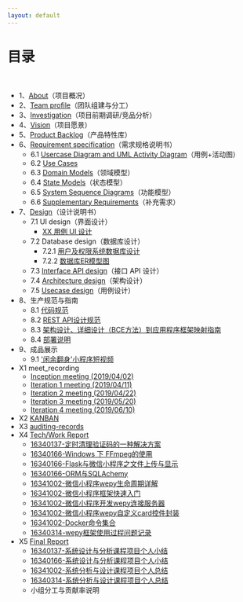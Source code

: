 ```yaml
---
layout: default
---
```

# [](#TOC)目录

&nbsp;&nbsp; 

* 1、[About](01-about)（项目概况）
* 2、[Team profile](02-team-profile)（团队组建与分工）
* 3、[Investigation](03-investigation)（项目前期调研/竞品分析）
* 4、[Vision](04-vision)（项目愿景）
* 5、[Product Backlog](05-product-backlog)（产品特性库）
* 6、[Requirement specification](06-requirements)（需求规格说明书）
    - 6.1 [Usercase Diagram and UML Activity Diagram](06-01-usecase-diagram-and-uml-activity-diagram)（用例+活动图）
    - 6.2 [Use Cases](06-02-use-cases)
    - 6.3 [Domain Models](06-03-domain-model)（领域模型）
    - 6.4 [State Models](06-04-state-model)（状态模型）
    - 6.5 [System Sequence Diagrams](06-05-system-sequence-diagram)（功能模型）
    - 6.6 [Supplementary Requirements](06-06-supplementary-requirements)（补充需求）
* 7、[Design](07-designs)（设计说明书）
    - 7.1 UI design（界面设计）
        - [XX 用例 UI 设计](07-01-01-XX-ui-design)
    - 7.2 Database design（数据库设计）
        - 7.2.1 [用户及权限系统数据库设计](07-02-01-database-design)
        - 7.2.2 [数据库ER模型图](07-02-02-database-er-model)
    - 7.3 [Interface API design](07-03-API)（接口 API 设计）
    - 7.4 [Architecture design](07-04-architecture-design)（架构设计）
    - 7.5 [Usecase design](07-05-usecase-design)（用例设计）
* 8、生产规范与指南
    - 8.1 [代码规范](08-01-code-qualification)
    - 8.2 [REST API设计规范](08-02-RESTful-api-design-standard)
    - 8.3 [架构设计、详细设计（BCE方法）到应用程序框架映射指南](08-03-framework-design-BCE-and-app-archit)
    - 8.4 [部署说明](08-04-deployment-doc)
* 9、成品展示
    - 9.1 ['闲余翻身'小程序短视频](09-demo-video)
* X1 meet_recording
    - [Inception meeting (2019/04/02)](meeting_records/meeting_1)
    - [Iteration 1 meeting (2019/04/11)](meeting_records/meeting_2)
    - [Iteration 2 meeting (2019/04/22)](https://shimo.im/docs/mdPkpKOl2JDSXqOy)
    - [Iteration 3 meeting (2019/05/20)](https://shimo.im/docs/lRKAWVRyOXWh8k8X)
    - [Iteration 4 meeting (2019/06/10)](https://shimo.im/docs/MEe32MwL1W7sLA2J)
* X2 [KANBAN](https://github.com/orgs/sysu-team1/projects)
* X3 [auditing-records](x3-auditing)
* X4 [Tech/Work Report](x4-techniques)
    - [16340137-定时清理验证码的一种解决方案](https://blog.csdn.net/Runner1st/article/details/93361274)
    - [16340166-Windows 下 FFmpeg的使用](https://blog.csdn.net/qq_36347365/article/details/93377000)
    - [16340166-Flask与微信小程序之文件上传与显示](https://blog.csdn.net/qq_36347365/article/details/93404639)
    - [16340166-ORM与SQLAchemy](https://blog.csdn.net/qq_36347365/article/details/93409925)
    - [16341002-微信小程序wepy生命周期详解](https://blog.csdn.net/qq_36304596/article/details/93399480)
    - [16341002-微信小程序框架快速入门](https://blog.csdn.net/qq_36304596/article/details/93379104)
    - [16341002-微信小程序开发wepy连接服务器](https://blog.csdn.net/qq_36304596/article/details/93380481)
    - [16341002-微信小程序wepy自定义card控件封装](https://blog.csdn.net/qq_36304596/article/details/93383821)
    - [16341002-Docker命令集合](https://blog.csdn.net/qq_36304596/article/details/93385161)
    - [16340314-wepy框架使用过程问题记录](https://626zdysdq.github.io/2019/06/22/system_analysis/wepy%E6%A1%86%E6%9E%B6%E4%BD%BF%E7%94%A8%E8%BF%87%E7%A8%8B%E9%97%AE%E9%A2%98%E8%AE%B0%E5%BD%95/)
* X5 [Final Report](x5-group-summary)
    - [16340137-系统设计与分析课程项目个人小结](https://blog.csdn.net/Runner1st/article/details/93359035)
    - [16340166-系统设计与分析课程项目个人小结](https://blog.csdn.net/qq_36347365/article/details/93423884)
    - [16341002-系统分析与设计课程项目个人总结](16341002-zengh-final-report)
    - [16340314-系统分析与设计课程项目个人总结](https://626zdysdq.github.io/2019/06/21/system_analysis/16340314-%E5%A4%9A%E9%B1%BC-Final-Report/)
    - 小组分工与贡献率说明
